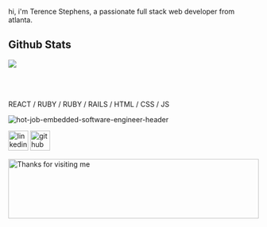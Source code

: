 hi, i'm Terence Stephens, a passionate full stack web developer from atlanta. 
<br/> 

<h2> Github Stats </h2> 
<a href="https://github.com/Terencetrey/github-readme-stats"><img align="center" src="https://github-readme-stats.vercel.app/api/top-langs/?username=Terencetreyi&layout=compact&theme=tokyonight" /></a>
<br/>
<br/>
<br/><br/> 







REACT / RUBY / RUBY / RAILS / HTML / CSS / JS

![hot-job-embedded-software-engineer-header](https://user-images.githubusercontent.com/88994893/149679604-6b91ba0b-e518-4bed-ad28-f892d6f5e334.jpg)



 
[<img src='https://cdn.jsdelivr.net/npm/simple-icons@3.0.1/icons/linkedin.svg' alt='linkedin' height='40'>](https://www.linkedin.com/in/terence-stephens-7955b4225/)  [<img src='https://cdn.jsdelivr.net/npm/simple-icons@3.0.1/icons/github.svg' alt='github' height='40'>](https://github.com/Terencetrey)  








<img height="120" alt="Thanks for visiting me" width="100%" src="https://raw.githubusercontent.com/BrunnerLivio/brunnerlivio/master/images/marquee.svg" />
<br />
